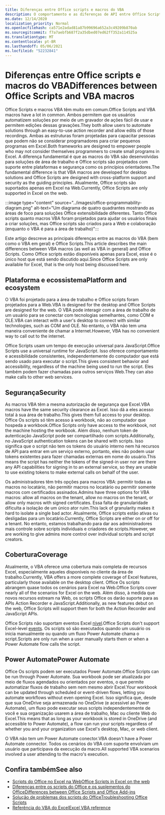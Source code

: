 ```yaml
---
title: Diferenças entre Office scripts e macros do VBA
description: O comportamento e as diferenças de API entre Office Scripts e Excel VBA.
ms.date: 12/14/2020
localization_priority: Normal
ms.openlocfilehash: ca571e2adad81a87b99696a652a3c49209b870ab
ms.sourcegitcommit: f7a7aebfb687f2a35dbed07ed62ff352a114525a
ms.translationtype: MT
ms.contentlocale: pt-BR
ms.lasthandoff: 05/06/2021
ms.locfileid: "52232841"
---
```

# <a name="differences-between-office-scripts-and-vba-macros"></a><span data-ttu-id="474c6-103">Diferenças entre Office scripts e macros do VBA</span><span class="sxs-lookup"><span data-stu-id="474c6-103">Differences between Office Scripts and VBA macros</span></span>

<span data-ttu-id="474c6-104">Office Scripts e macros VBA têm muito em comum.</span><span class="sxs-lookup"><span data-stu-id="474c6-104">Office Scripts and VBA macros have a lot in common.</span></span> <span data-ttu-id="474c6-105">Ambos permitem que os usuários automatizem soluções por meio de um gravador de ações fácil de usar e permitem edições dessas gravações.</span><span class="sxs-lookup"><span data-stu-id="474c6-105">They both allow users to automate solutions through an easy-to-use action recorder and allow edits of those recordings.</span></span> <span data-ttu-id="474c6-106">Ambas as estruturas foram projetadas para capacitar pessoas que podem não se considerar programadores para criar pequenos programas em Excel.</span><span class="sxs-lookup"><span data-stu-id="474c6-106">Both frameworks are designed to empower people who may not consider themselves programmers to create small programs in Excel.</span></span>
<span data-ttu-id="474c6-107">A diferença fundamental é que as macros do VBA são desenvolvidas para soluções de área de trabalho e Office scripts são projetados com suporte entre plataformas e segurança como os princípios orientadores.</span><span class="sxs-lookup"><span data-stu-id="474c6-107">The fundamental difference is that VBA macros are developed for desktop solutions and Office Scripts are designed with cross-platform support and security as the guiding principles.</span></span> <span data-ttu-id="474c6-108">Atualmente, Office scripts são suportados apenas em Excel na Web.</span><span class="sxs-lookup"><span data-stu-id="474c6-108">Currently, Office Scripts are only supported in Excel on the web.</span></span>

:::image type="content" source="../images/office-programmability-diagram.png" alt-text="Um diagrama de quatro quadrantes mostrando as áreas de foco para soluções Office extensibilidade diferentes. Tanto Office scripts quanto macros VBA foram projetados para ajudar os usuários finais a criar soluções, mas Office scripts são criados para a Web e colaboração (enquanto o VBA é para a área de trabalho)":::

<span data-ttu-id="474c6-110">Este artigo descreve as principais diferenças entre as macros do VBA (bem como o VBA em geral) e Office Scripts.</span><span class="sxs-lookup"><span data-stu-id="474c6-110">This article describes the main differences between VBA macros (as well as VBA in general) and Office Scripts.</span></span> <span data-ttu-id="474c6-111">Como Office scripts estão disponíveis apenas para Excel, esse é o único host que está sendo discutido aqui.</span><span class="sxs-lookup"><span data-stu-id="474c6-111">Since Office Scripts are only available for Excel, that is the only host being discussed here.</span></span>

## <a name="platform-and-ecosystem"></a><span data-ttu-id="474c6-112">Plataforma e ecossistema</span><span class="sxs-lookup"><span data-stu-id="474c6-112">Platform and ecosystem</span></span>

<span data-ttu-id="474c6-113">O VBA foi projetado para a área de trabalho e Office scripts foram projetados para a Web.</span><span class="sxs-lookup"><span data-stu-id="474c6-113">VBA is designed for the desktop and Office Scripts are designed for the web.</span></span> <span data-ttu-id="474c6-114">O VBA pode interagir com a área de trabalho de um usuário para se conectar com tecnologias semelhantes, como COM e OLE.</span><span class="sxs-lookup"><span data-stu-id="474c6-114">VBA can interact with a user's desktop to connect with similar technologies, such as COM and OLE.</span></span> <span data-ttu-id="474c6-115">No entanto, o VBA não tem uma maneira conveniente de chamar a Internet.</span><span class="sxs-lookup"><span data-stu-id="474c6-115">However, VBA has no convenient way to call out to the internet.</span></span>

<span data-ttu-id="474c6-116">Office Scripts usam um tempo de execução universal para JavaScript.</span><span class="sxs-lookup"><span data-stu-id="474c6-116">Office Scripts use a universal runtime for JavaScript.</span></span> <span data-ttu-id="474c6-117">Isso oferece comportamento e acessibilidade consistentes, independentemente do computador que está sendo usado para executar o script.</span><span class="sxs-lookup"><span data-stu-id="474c6-117">This gives consistent behavior and accessibility, regardless of the machine being used to run the script.</span></span> <span data-ttu-id="474c6-118">Eles também podem fazer chamadas para outros serviços Web.</span><span class="sxs-lookup"><span data-stu-id="474c6-118">They can also make calls to other web services.</span></span>

## <a name="security"></a><span data-ttu-id="474c6-119">Segurança</span><span class="sxs-lookup"><span data-stu-id="474c6-119">Security</span></span>

<span data-ttu-id="474c6-120">As macros VBA têm a mesma autorização de segurança que Excel.</span><span class="sxs-lookup"><span data-stu-id="474c6-120">VBA macros have the same security clearance as Excel.</span></span> <span data-ttu-id="474c6-121">Isso dá a eles acesso total à sua área de trabalho.</span><span class="sxs-lookup"><span data-stu-id="474c6-121">This gives them full access to your desktop.</span></span> <span data-ttu-id="474c6-122">Office Os scripts só têm acesso à workbook, não ao computador que hospeda a workbook.</span><span class="sxs-lookup"><span data-stu-id="474c6-122">Office Scripts only have access to the workbook, not the machine hosting the workbook.</span></span> <span data-ttu-id="474c6-123">Além disso, nenhum token de autenticação JavaScript pode ser compartilhado com scripts.</span><span class="sxs-lookup"><span data-stu-id="474c6-123">Additionally, no JavaScript authentication tokens can be shared with scripts.</span></span> <span data-ttu-id="474c6-124">Isso significa que o script não tem os tokens do usuário interno nem há recursos de API para entrar em um serviço externo, portanto, eles não podem usar tokens existentes para fazer chamadas externas em nome do usuário.</span><span class="sxs-lookup"><span data-stu-id="474c6-124">This means the script has neither the tokens of the signed-in user nor are there any API capabilities for signing in to an external service, so they are unable to use existing tokens to make external calls on behalf of the user.</span></span>

<span data-ttu-id="474c6-125">Os administradores têm três opções para macros VBA: permitir todas as macros no locatário, não permitir macros no locatário ou permitir somente macros com certificados assinados.</span><span class="sxs-lookup"><span data-stu-id="474c6-125">Admins have three options for VBA macros: allow all macros on the tenant, allow no macros on the tenant, or allow only macros with signed certificates.</span></span> <span data-ttu-id="474c6-126">Essa falta de granularidade dificulta a isolação de um único ator ruim.</span><span class="sxs-lookup"><span data-stu-id="474c6-126">This lack of granularity makes it hard to isolate a single bad actor.</span></span> <span data-ttu-id="474c6-127">Atualmente, Office scripts estão ativas ou desligadas para um locatário.</span><span class="sxs-lookup"><span data-stu-id="474c6-127">Currently, Office Scripts are either on or off for a tenant.</span></span> <span data-ttu-id="474c6-128">No entanto, estamos trabalhando para dar aos administradores mais controle sobre scripts individuais e criadores de scripts.</span><span class="sxs-lookup"><span data-stu-id="474c6-128">However, we are working to give admins more control over individual scripts and script creators.</span></span>

## <a name="coverage"></a><span data-ttu-id="474c6-129">Cobertura</span><span class="sxs-lookup"><span data-stu-id="474c6-129">Coverage</span></span>

<span data-ttu-id="474c6-130">Atualmente, o VBA oferece uma cobertura mais completa de recursos Excel, especialmente aqueles disponíveis no cliente da área de trabalho.</span><span class="sxs-lookup"><span data-stu-id="474c6-130">Currently, VBA offers a more complete coverage of Excel features, particularly those available on the desktop client.</span></span> <span data-ttu-id="474c6-131">Office Os scripts abrangem quase todos os cenários para Excel na Web.</span><span class="sxs-lookup"><span data-stu-id="474c6-131">Office Scripts cover nearly all of the scenarios for Excel on the web.</span></span> <span data-ttu-id="474c6-132">Além disso, à medida que novos recursos estream na Web, os scripts Office os darão suporte para as APIs Action Recorder e JavaScript.</span><span class="sxs-lookup"><span data-stu-id="474c6-132">Additionally, as new features debut on the web, Office Scripts will support them for both the Action Recorder and JavaScript APIs.</span></span>

<span data-ttu-id="474c6-133">Office Scripts não suportam eventos Excel [nível](/office/vba/excel/concepts/events-worksheetfunctions-shapes/using-events-with-excel-objects).</span><span class="sxs-lookup"><span data-stu-id="474c6-133">Office Scripts don't support Excel-level [events](/office/vba/excel/concepts/events-worksheetfunctions-shapes/using-events-with-excel-objects).</span></span> <span data-ttu-id="474c6-134">Os scripts só são executados quando um usuário os inicia manualmente ou quando um fluxo Power Automate chama o script.</span><span class="sxs-lookup"><span data-stu-id="474c6-134">Scripts are only run when a user manually starts them or when a Power Automate flow calls the script.</span></span>

## <a name="power-automate"></a><span data-ttu-id="474c6-135">Power Automate</span><span class="sxs-lookup"><span data-stu-id="474c6-135">Power Automate</span></span>

<span data-ttu-id="474c6-136">Office Os scripts podem ser executados Power Automate.</span><span class="sxs-lookup"><span data-stu-id="474c6-136">Office Scripts can be run through Power Automate.</span></span> <span data-ttu-id="474c6-137">Sua workbook pode ser atualizada por meio de fluxos agendados ou orientados por eventos, o que permite automatizar fluxos de trabalho sem nem mesmo abrir Excel.</span><span class="sxs-lookup"><span data-stu-id="474c6-137">Your workbook can be updated through scheduled or event-driven flows, letting you automate workflows without even opening Excel.</span></span> <span data-ttu-id="474c6-138">Isso significa que, desde que sua OneDrive seja armazenada no OneDrive (e acessível ao Power Automate), um fluxo pode executar seus scripts independentemente de você e sua organização usarem a área de trabalho, Mac ou cliente Web do Excel.</span><span class="sxs-lookup"><span data-stu-id="474c6-138">This means that as long as your workbook is stored in OneDrive (and accessible to Power Automate), a flow can run your scripts regardless of whether you and your organization use Excel's desktop, Mac, or web client.</span></span>

<span data-ttu-id="474c6-139">O VBA não tem um Power Automate conector.</span><span class="sxs-lookup"><span data-stu-id="474c6-139">VBA doesn't have a Power Automate connector.</span></span> <span data-ttu-id="474c6-140">Todos os cenários do VBA com suporte envolviam um usuário que participava da execução da macro.</span><span class="sxs-lookup"><span data-stu-id="474c6-140">All supported VBA scenarios involved a user attending to the macro's execution.</span></span>

## <a name="see-also"></a><span data-ttu-id="474c6-141">Confira também</span><span class="sxs-lookup"><span data-stu-id="474c6-141">See also</span></span>

- [<span data-ttu-id="474c6-142">Scripts do Office no Excel na Web</span><span class="sxs-lookup"><span data-stu-id="474c6-142">Office Scripts in Excel on the web</span></span>](../overview/excel.md)
- [<span data-ttu-id="474c6-143">Diferenças entre os scripts do Office e os suplementos do Office</span><span class="sxs-lookup"><span data-stu-id="474c6-143">Differences between Office Scripts and Office Add-ins</span></span>](add-ins-differences.md)
- [<span data-ttu-id="474c6-144">Solução de problemas dos scripts do Office</span><span class="sxs-lookup"><span data-stu-id="474c6-144">Troubleshooting Office Scripts</span></span>](../testing/troubleshooting.md)
- [<span data-ttu-id="474c6-145">Referência do VBA do Excel</span><span class="sxs-lookup"><span data-stu-id="474c6-145">Excel VBA reference</span></span>](/office/vba/api/overview/excel)
